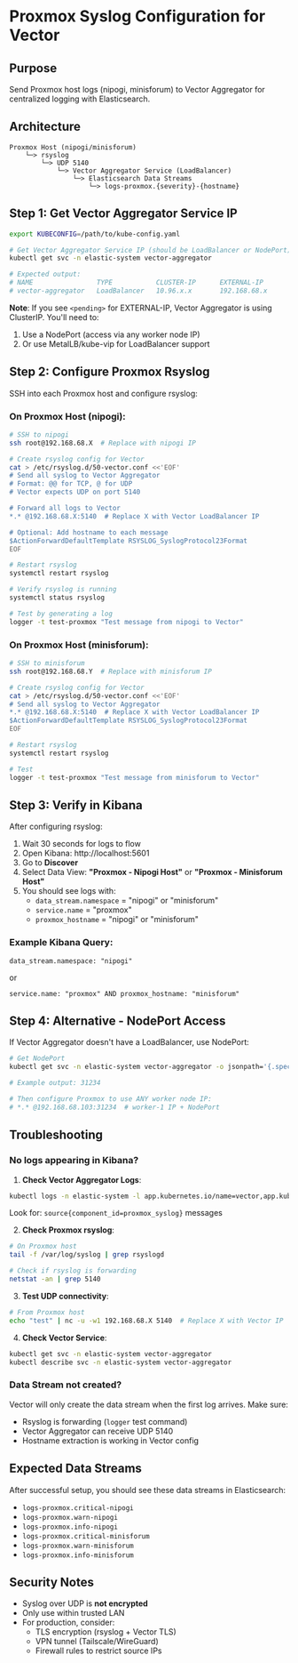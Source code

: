 # Proxmox Syslog Configuration for Vector

## Purpose
Send Proxmox host logs (nipogi, minisforum) to Vector Aggregator for centralized logging with Elasticsearch.

## Architecture

```
Proxmox Host (nipogi/minisforum)
    └─> rsyslog
        └─> UDP 5140
            └─> Vector Aggregator Service (LoadBalancer)
                └─> Elasticsearch Data Streams
                    └─> logs-proxmox.{severity}-{hostname}
```

## Step 1: Get Vector Aggregator Service IP

```bash
export KUBECONFIG=/path/to/kube-config.yaml

# Get Vector Aggregator Service IP (should be LoadBalancer or NodePort)
kubectl get svc -n elastic-system vector-aggregator

# Expected output:
# NAME                TYPE           CLUSTER-IP      EXTERNAL-IP       PORT(S)
# vector-aggregator   LoadBalancer   10.96.x.x       192.168.68.x      5140:xxxxx/UDP
```

**Note**: If you see `<pending>` for EXTERNAL-IP, Vector Aggregator is using ClusterIP. You'll need to:
1. Use a NodePort (access via any worker node IP)
2. Or use MetalLB/kube-vip for LoadBalancer support

## Step 2: Configure Proxmox Rsyslog

SSH into each Proxmox host and configure rsyslog:

### On Proxmox Host (nipogi):

```bash
# SSH to nipogi
ssh root@192.168.68.X  # Replace with nipogi IP

# Create rsyslog config for Vector
cat > /etc/rsyslog.d/50-vector.conf <<'EOF'
# Send all syslog to Vector Aggregator
# Format: @@ for TCP, @ for UDP
# Vector expects UDP on port 5140

# Forward all logs to Vector
*.* @192.168.68.X:5140  # Replace X with Vector LoadBalancer IP

# Optional: Add hostname to each message
$ActionForwardDefaultTemplate RSYSLOG_SyslogProtocol23Format
EOF

# Restart rsyslog
systemctl restart rsyslog

# Verify rsyslog is running
systemctl status rsyslog

# Test by generating a log
logger -t test-proxmox "Test message from nipogi to Vector"
```

### On Proxmox Host (minisforum):

```bash
# SSH to minisforum
ssh root@192.168.68.Y  # Replace with minisforum IP

# Create rsyslog config for Vector
cat > /etc/rsyslog.d/50-vector.conf <<'EOF'
# Send all syslog to Vector Aggregator
*.* @192.168.68.X:5140  # Replace X with Vector LoadBalancer IP
$ActionForwardDefaultTemplate RSYSLOG_SyslogProtocol23Format
EOF

# Restart rsyslog
systemctl restart rsyslog

# Test
logger -t test-proxmox "Test message from minisforum to Vector"
```

## Step 3: Verify in Kibana

After configuring rsyslog:

1. Wait 30 seconds for logs to flow
2. Open Kibana: http://localhost:5601
3. Go to **Discover**
4. Select Data View: **"Proxmox - Nipogi Host"** or **"Proxmox - Minisforum Host"**
5. You should see logs with:
   - `data_stream.namespace` = "nipogi" or "minisforum"
   - `service.name` = "proxmox"
   - `proxmox_hostname` = "nipogi" or "minisforum"

### Example Kibana Query:

```
data_stream.namespace: "nipogi"
```

or

```
service.name: "proxmox" AND proxmox_hostname: "minisforum"
```

## Step 4: Alternative - NodePort Access

If Vector Aggregator doesn't have a LoadBalancer, use NodePort:

```bash
# Get NodePort
kubectl get svc -n elastic-system vector-aggregator -o jsonpath='{.spec.ports[?(@.name=="syslog")].nodePort}'

# Example output: 31234

# Then configure Proxmox to use ANY worker node IP:
# *.* @192.168.68.103:31234  # worker-1 IP + NodePort
```

## Troubleshooting

### No logs appearing in Kibana?

1. **Check Vector Aggregator Logs**:
```bash
kubectl logs -n elastic-system -l app.kubernetes.io/name=vector,app.kubernetes.io/component=aggregator --tail=50
```

Look for: `source{component_id=proxmox_syslog}` messages

2. **Check Proxmox rsyslog**:
```bash
# On Proxmox host
tail -f /var/log/syslog | grep rsyslogd

# Check if rsyslog is forwarding
netstat -an | grep 5140
```

3. **Test UDP connectivity**:
```bash
# From Proxmox host
echo "test" | nc -u -w1 192.168.68.X 5140  # Replace X with Vector IP
```

4. **Check Vector Service**:
```bash
kubectl get svc -n elastic-system vector-aggregator
kubectl describe svc -n elastic-system vector-aggregator
```

### Data Stream not created?

Vector will only create the data stream when the first log arrives. Make sure:
- Rsyslog is forwarding (`logger` test command)
- Vector Aggregator can receive UDP 5140
- Hostname extraction is working in Vector config

## Expected Data Streams

After successful setup, you should see these data streams in Elasticsearch:

- `logs-proxmox.critical-nipogi`
- `logs-proxmox.warn-nipogi`
- `logs-proxmox.info-nipogi`
- `logs-proxmox.critical-minisforum`
- `logs-proxmox.warn-minisforum`
- `logs-proxmox.info-minisforum`

## Security Notes

- Syslog over UDP is **not encrypted**
- Only use within trusted LAN
- For production, consider:
  - TLS encryption (rsyslog + Vector TLS)
  - VPN tunnel (Tailscale/WireGuard)
  - Firewall rules to restrict source IPs
